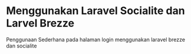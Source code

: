 <h1> Menggunakan Laravel Socialite dan Larvel Brezze </h1>
<p>Penggunaan Sederhana pada halaman login menggunakan laravel brezze dan socialite</p>
